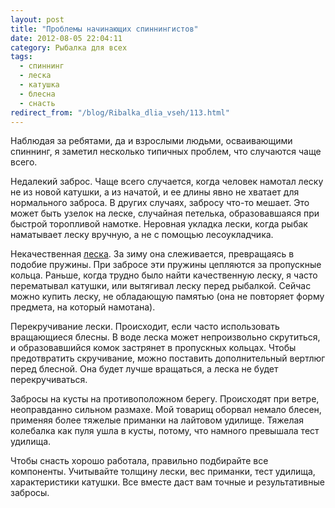 ```yaml
---
layout: post
title: "Проблемы начинающих спиннингистов"
date: 2012-08-05 22:04:11
category: Рыбалка для всех
tags:
  - спиннинг
  - леска
  - катушка
  - блесна
  - снасть
redirect_from: "/blog/Ribalka_dlia_vseh/113.html"
---
```

Наблюдая за ребятами, да и взрослыми людьми, осваивающими спиннинг, я
заметил несколько типичных проблем, что случаются чаще всего.

Недалекий заброс. Чаще всего случается, когда человек намотал леску не
из новой катушки, а из начатой, и ее длины явно не хватает для
нормального заброса. В других случаях, забросу что-то мешает. Это может
быть узелок на леске, случайная петелька, образовавшаяся при быстрой
торопливой намотке. Неровная укладка лески, когда рыбак наматывает леску
вручную, а не с помощью лесоукладчика.

Некачественная [леска][1]. За зиму она слеживается, превращаясь в
подобие пружины. При забросе эти пружины цепляются за пропускные кольца.
Раньше, когда трудно было найти качественную леску, я часто перематывал
катушки, или вытягивал леску перед рыбалкой. Сейчас можно купить леску, не
обладающую памятью (она не повторяет форму предмета, на который намотана).

Перекручивание лески. Происходит, если часто использовать вращающиеся
блесны. В воде леска может непроизвольно скрутиться, и образовавшийся
комок застрянет в пропускных кольцах. Чтобы предотвратить скручивание,
можно поставить дополнительный вертлюг перед блесной. Она будет лучше
вращаться, а леска не будет перекручиваться.

Забросы на кусты на противоположном берегу. Происходят при ветре,
неоправданно сильном размахе. Мой товарищ оборвал немало блесен,
применяя более тяжелые приманки на лайтовом удилище. Тяжелая колебалка
как пуля ушла в кусты, потому, что намного превышала тест удилища.

Чтобы снасть хорошо работала, правильно подбирайте все компоненты.
Учитывайте толщину лески, вес приманки, тест удилища, характеристики
катушки. Все вместе даст вам точные и результативные забросы.

[1]: /blog/sposoby/169.html

